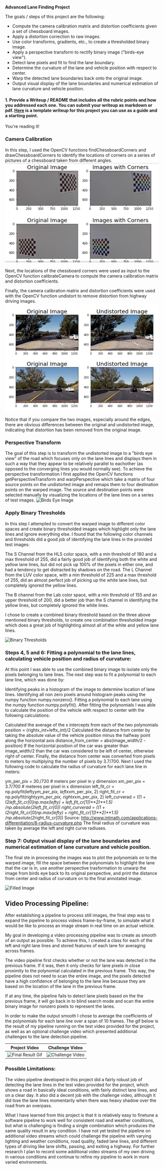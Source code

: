 **Advanced Lane Finding Project**

The goals / steps of this project are the following:

* Compute the camera calibration matrix and distortion coefficients given a set of chessboard images.
* Apply a distortion correction to raw images.
* Use color transforms, gradients, etc., to create a thresholded binary image.
* Apply a perspective transform to rectify binary image ("birds-eye view").
* Detect lane pixels and fit to find the lane boundary.
* Determine the curvature of the lane and vehicle position with respect to center.
* Warp the detected lane boundaries back onto the original image.
* Output visual display of the lane boundaries and numerical estimation of lane curvature and vehicle position.

#### 1. Provide a Writeup / README that includes all the rubric points and how you addressed each one.  You can submit your writeup as markdown or pdf.  [Here](https://github.com/udacity/CarND-Advanced-Lane-Lines/blob/master/writeup_template.md) is a template writeup for this project you can use as a guide and a starting point.  

You're reading it!

### Camera Calibration
In this step, I used the OpenCV functions findChessboardCorners and drawChessboardCorners to identify the locations of corners on a series of pictures of a chessboard taken from different angles.
![Corners Image](./images/distortion_correction.JPG)

Next, the locations of the chessboard corners were used as input to the OpenCV function calibrateCamera to compute the camera calibration matrix and distortion coefficients.

Finally, the camera calibration matrix and distortion coefficients were used with the OpenCV function undistort to remove distortion from highway driving images.
![Undistorted Image](./images/unsdistorted_imageJPG.JPG)

Notice that if you compare the two images, especially around the edges, there are obvious differences between the original and undistorted image, indicating that distortion has been removed from the original image.

### Perspective Transform
The goal of this step is to transform the undistorted image to a "birds eye view" of the road which focuses only on the lane lines and displays them in such a way that they appear to be relatively parallel to eachother (as opposed to the converging lines you would normally see). To achieve the perspective transformation I first applied the OpenCV functions getPerspectiveTransform and warpPerspective which take a matrix of four source points on the undistorted image and remaps them to four destination points on the warped image. The source and destination points were selected manually by visualizing the locations of the lane lines on a series of test images.
![Birds Eye Image](./images/warped.png)

### Apply Binary Thresholds

In this step I attempted to convert the warped image to different color spaces and create binary thresholded images which highlight only the lane lines and ignore everything else. I found that the following color channels and thresholds did a good job of identifying the lane lines in the provided test images:

The S Channel from the HLS color space, with a min threshold of 180 and a max threshold of 255, did a fairly good job of identifying both the white and yellow lane lines, but did not pick up 100% of the pixels in either one, and had a tendency to get distracted by shadows on the road.
The L Channel from the LUV color space, with a min threshold of 225 and a max threshold of 255, did an almost perfect job of picking up the white lane lines, but completely ignored the yellow lines.

The B channel from the Lab color space, with a min threshold of 155 and an upper threshold of 200, did a better job than the S channel in identifying the yellow lines, but completely ignored the white lines.

I chose to create a combined binary threshold based on the three above mentioned binary thresholds, to create one combination thresholded image which does a great job of highlighting almost all of the white and yellow lane lines.

![Binary Thresholds](./images/thresholds1.png)

### Steps 4, 5 and 6: Fitting a polynomial to the lane lines, calculating vehicle position and radius of curvature:
At this point I was able to use the combined binary image to isolate only the pixels belonging to lane lines. The next step was to fit a polynomial to each lane line, which was done by:

Identifying peaks in a histogram of the image to determine location of lane lines.
Identifying all non zero pixels around histogram peaks using the numpy function numpy.nonzero().
Fitting a polynomial to each lane using the numpy function numpy.polyfit().
After fitting the polynomials I was able to calculate the position of the vehicle with respect to center with the following calculations:

Calculated the average of the x intercepts from each of the two polynomials position = (rightx_int+leftx_int)/2
Calculated the distance from center by taking the absolute value of the vehicle position minus the halfway point along the horizontal axis distance_from_center = abs(image_width/2 - position)
If the horizontal position of the car was greater than image_width/2 than the car was considered to be left of center, otherwise right of center.
Finally, the distance from center was converted from pixels to meters by multiplying the number of pixels by 3.7/700.
Next I used the following code to calculate the radius of curvature for each lane line in meters:

ym_per_pix = 30./720 # meters per pixel in y dimension
xm_per_pix = 3.7/700 # meteres per pixel in x dimension
left_fit_cr = np.polyfit(lefty*ym_per_pix, leftx*xm_per_pix, 2)
right_fit_cr = np.polyfit(righty*ym_per_pix, rightx*xm_per_pix, 2)
left_curverad = ((1 + (2*left_fit_cr[0]*np.max(lefty) + left_fit_cr[1])**2)**1.5) \
                             /np.absolute(2*left_fit_cr[0])
right_curverad = ((1 + (2*right_fit_cr[0]*np.max(lefty) + right_fit_cr[1])**2)**1.5) \
                                /np.absolute(2*right_fit_cr[0])
Source: http://www.intmath.com/applications-differentiation/8-radius-curvature.php
The final radius of curvature was taken by average the left and right curve radiuses.

### Step 7: Output visual display of the lane boundaries and numerical estimation of lane curvature and vehicle position.
The final ste in processing the images was to plot the polynomials on to the warped image, fill the space between the polynomials to highlight the lane that the car is in, use another perspective trasformation to unwarp the image from birds eye back to its original perspective, and print the distance from center and radius of curvature on to the final annotated image.

![Filled Image](./images/filled.png)

## Video Processing Pipeline:
After establishing a pipeline to process still images, the final step was to expand the pipeline to process videos frame-by-frame, to simulate what it would be like to process an image stream in real time on an actual vehicle. 

My goal in developing a video processing pipeline was to create as smooth of an output as possible. To achieve this, I created a class for each of the left and right lane lines and stored features of each lane for averaging across frames.

The video pipeline first checks whether or not the lane was detected in the previous frame. If it was, then it only checks for lane pixels in close proximity to the polynomial calculated in the previous frame. This way, the pipeline does not need to scan the entire image, and the pixels detected have a high confidence of belonging to the lane line because they are based on the location of the lane in the previous frame. 

If at any time, the pipeline fails to detect lane pixels based on the the previous frame, it will go back in to blind search mode and scan the entire binary image for nonzero pixels to represent the lanes.

In order to make the output smooth I chose to average the coefficients of the polynomials for each lane line over a span of 10 frames. The gif below is the result of my pipeline running on the test video provided for the project, as well as an  optional challenge video which presented additional challenges to the lane detection pipeline.

|Project Video|Challenge Video|
|-------------|-------------|
|![Final Result Gif](./images/project_vid.gif)|![Challenge Video](./images/challenge.gif)|

### Possible Limitations:
The video pipeline developed in this project did a fairly robust job of detecting the lane lines in the test video provided for the project, which shows a road in basically ideal conditions, with fairly distinct lane lines, and on a clear day. It also did a decent job with the challenge video, although it did lose the lane lines momentarily when there was heavy shadow over the road from an overpass. 

What I have learned from this project is that it is relatively easy to finetune a software pipeline to work well for consistent road and weather conditions, but what is challenging is finding a single combination which produces the same quality result in any condition. I have not yet tested the pipeline on additional video streams which could challenge the pipeline with varying lighting and weather conditions, road quality, faded lane lines, and different types of driving like lane shifts, passing, and exiting a highway. For further research I plan to record some additional video streams of my own driving in various conditions and continue to refine my pipeline to work in more varied environments.    
